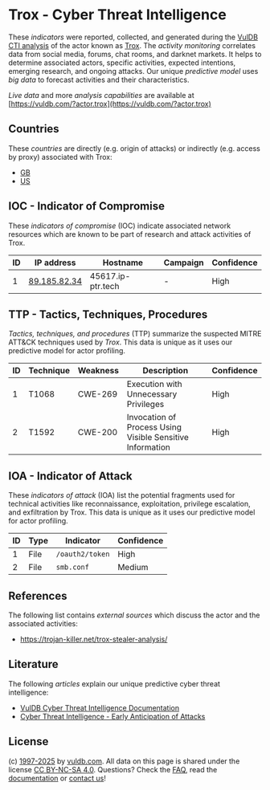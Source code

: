 # Trox - Cyber Threat Intelligence

These _indicators_ were reported, collected, and generated during the [VulDB CTI analysis](https://vuldb.com/?kb.cti) of the actor known as [Trox](https://vuldb.com/?actor.trox). The _activity monitoring_ correlates data from social media, forums, chat rooms, and darknet markets. It helps to determine associated actors, specific activities, expected intentions, emerging research, and ongoing attacks. Our unique _predictive model_ uses _big data_ to forecast activities and their characteristics.

_Live data_ and more _analysis capabilities_ are available at [https://vuldb.com/?actor.trox](https://vuldb.com/?actor.trox)

## Countries

These _countries_ are directly (e.g. origin of attacks) or indirectly (e.g. access by proxy) associated with Trox:

* [GB](https://vuldb.com/?country.gb)
* [US](https://vuldb.com/?country.us)

## IOC - Indicator of Compromise

These _indicators of compromise_ (IOC) indicate associated network resources which are known to be part of research and attack activities of Trox.

ID | IP address | Hostname | Campaign | Confidence
-- | ---------- | -------- | -------- | ----------
1 | [89.185.82.34](https://vuldb.com/?ip.89.185.82.34) | 45617.ip-ptr.tech | - | High

## TTP - Tactics, Techniques, Procedures

_Tactics, techniques, and procedures_ (TTP) summarize the suspected MITRE ATT&CK techniques used by _Trox_. This data is unique as it uses our predictive model for actor profiling.

ID | Technique | Weakness | Description | Confidence
-- | --------- | -------- | ----------- | ----------
1 | T1068 | CWE-269 | Execution with Unnecessary Privileges | High
2 | T1592 | CWE-200 | Invocation of Process Using Visible Sensitive Information | High

## IOA - Indicator of Attack

These _indicators of attack_ (IOA) list the potential fragments used for technical activities like reconnaissance, exploitation, privilege escalation, and exfiltration by Trox. This data is unique as it uses our predictive model for actor profiling.

ID | Type | Indicator | Confidence
-- | ---- | --------- | ----------
1 | File | `/oauth2/token` | High
2 | File | `smb.conf` | Medium

## References

The following list contains _external sources_ which discuss the actor and the associated activities:

* https://trojan-killer.net/trox-stealer-analysis/

## Literature

The following _articles_ explain our unique predictive cyber threat intelligence:

* [VulDB Cyber Threat Intelligence Documentation](https://vuldb.com/?kb.cti)
* [Cyber Threat Intelligence - Early Anticipation of Attacks](https://www.scip.ch/en/?labs.20201022)

## License

(c) [1997-2025](https://vuldb.com/?kb.changelog) by [vuldb.com](https://vuldb.com/?kb.about). All data on this page is shared under the license [CC BY-NC-SA 4.0](https://creativecommons.org/licenses/by-nc-sa/4.0/). Questions? Check the [FAQ](https://vuldb.com/?kb.faq), read the [documentation](https://vuldb.com/?kb) or [contact us](https://vuldb.com/?contact)!
